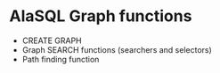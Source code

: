 # AlaSQL Graph functions

* CREATE GRAPH
* Graph SEARCH functions (searchers and selectors)
* Path finding function

